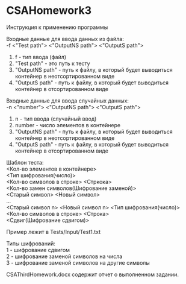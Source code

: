 # CSAHomework3
Инструкция к применению программы

Входные данные для ввода данных из файла:  
-f <"Test path"> <"OutputNS path"> <"OutputS path">  
1. f - тип ввода (файл)  
2. "Test path" - это путь к тесту  
3. "OutputNS path" - путь к файлу, в который будет выводиться контейнер в неотсортированном виде  
4. "OutputS path" - путь к файлу, в который будет выводиться контейнер в отсортированном виде

Входные данные для ввода случайных данных:  
-n <"number"> <"OutputNS path"> <"OutputS path">  
1. n - тип ввода (случайный ввод)  
2. number - число элементов в контейнере  
3. "OutputNS path" - путь к файлу, в который будет выводиться контейнер в неотсортированном виде  
4. "OutputS path" - путь к файлу, в который будет выводиться контейнер в отсортированном виде

Шаблон теста:  
<Кол-во элементов в контейнере>  
<Тип шифрования(число)>  
<Кол-во символов в строке> <Стркока>  
<Кол-во замен символов(Шифрование заменой)>  
<Старый символ> <Новый символ>  
...  
<Старый символ n> <Новый символ n>
<Тип шифрования(число)>  
<Кол-во символов в строке> <Строка>  
<Сдвиг(Шифрование сдвигом)>

Пример лежит в Tests/Input/Test1.txt  
  
Типы шифрований:  
1 - шифрование сдвигом  
2 - шифрование заменой символов на числа  
3 - шифрование заменой символов на другие символы  

CSAThirdHomework.docx содержит отчет о выполненном задании.
